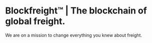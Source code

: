 Blockfreight™ | The blockchain of global freight.
=================================================

We are on a mission to change everything you knew about freight.
